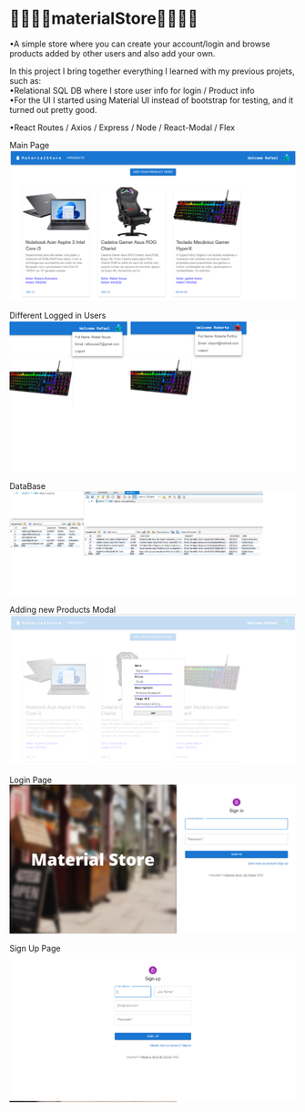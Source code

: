 # 🔷🔷💸💸materialStore💸💸🔷🔷

•A simple store where you can create your account/login and browse products added by other users and also add your own.

In this project I bring together everything I learned with my previous projets, such as: <br/>
•Relational SQL DB where I store user info for login / Product info <br/>
•For the UI I started using Material UI instead of bootstrap for testing, and it turned out pretty good. <br/>

•React Routes / Axios / Express / Node / React-Modal / Flex <br/>

Main Page
![Screenshot](previews/materialHomePreview2.png)

Different Logged in Users
![Screenshot](materialDifferentUsersPreview.png)

DataBase
![Screenshot](dataBaseMaterialStore.png)

Adding new Products Modal
![Screenshot](materialAddProductPreview.png)

Login Page
![Screenshot](materialLoginPreview.png)

Sign Up Page
![Screenshot](materialSignUpPreview.png)

